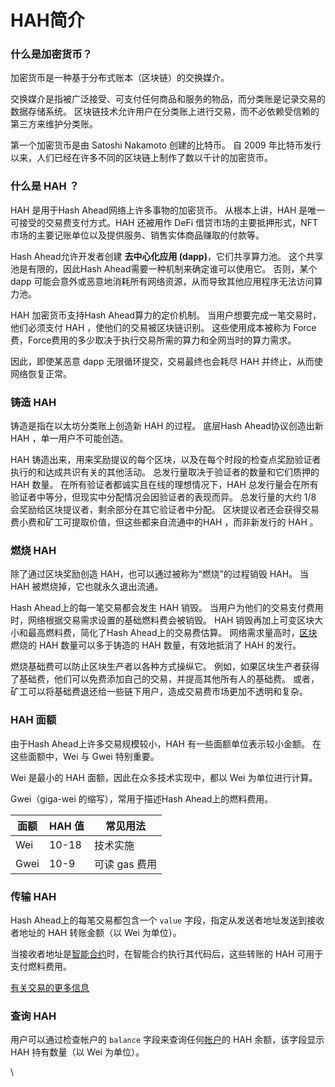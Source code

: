# HAH简介

### 什么是加密货币？ <a href="#what-is-a-cryptocurrency" id="what-is-a-cryptocurrency"></a>

加密货币是一种基于分布式账本（区块链）的交换媒介。

交换媒介是指被广泛接受、可支付任何商品和服务的物品，而分类账是记录交易的数据存储系统。 区块链技术允许用户在分类账上进行交易，而不必依赖受信赖的第三方来维护分类账。

第一个加密货币是由 Satoshi Nakamoto 创建的比特币。 自 2009 年比特币发行以来，人们已经在许多不同的区块链上制作了数以千计的加密货币。

### 什么是 HAH ？ <a href="#what-is-ether" id="what-is-ether"></a>

HAH 是用于Hash Ahead网络上许多事物的加密货币。 从根本上讲，HAH 是唯一可接受的交易费支付方式。HAH 还被用作 DeFi 借贷市场的主要抵押形式，NFT 市场的主要记账单位以及提供服务、销售实体商品赚取的付款等。

Hash Ahead允许开发者创建 **去中心化应用 (dapp)**，它们共享算力池。 这个共享池是有限的，因此Hash Ahead需要一种机制来确定谁可以使用它。 否则，某个 dapp 可能会意外或恶意地消耗所有网络资源，从而导致其他应用程序无法访问算力池。

HAH 加密货币支持Hash Ahead算力的定价机制。 当用户想要完成一笔交易时，他们必须支付 HAH ，使他们的交易被区块链识别。 这些使用成本被称为 Force费，Force费用的多少取决于执行交易所需的算力和全网当时的算力需求。

因此，即使某恶意 dapp 无限循环提交，交易最终也会耗尽 HAH 并终止，从而使网络恢复正常。

### 铸造 HAH <a href="#minting-ether" id="minting-ether"></a>

铸造是指在以太坊分类账上创造新 HAH 的过程。 底层Hash Ahead协议创造出新 HAH ，单一用户不可能创造。

HAH 铸造出来，用来奖励提议的每个区块，以及在每个时段的检查点奖励验证者执行的和达成共识有关的其他活动。 总发行量取决于验证者的数量和它们质押的 HAH 数量。 在所有验证者都诚实且在线的理想情况下，HAH 总发行量会在所有验证者中等分，但现实中分配情况会因验证者的表现而异。 总发行量的大约 1/8 会奖励给区块提议者，剩余部分在其它验证者中分配。 区块提议者还会获得交易费小费和矿工可提取价值，但这些都来自流通中的HAH ，而非新发行的 HAH 。

### 燃烧 HAH <a href="#burning-ether" id="burning-ether"></a>

除了通过区块奖励创造 HAH，也可以通过被称为“燃烧”的过程销毁 HAH。 当 HAH 被燃烧掉，它也就永久退出流通。

Hash Ahead上的每一笔交易都会发生 HAH 销毁。 当用户为他们的交易支付费用时，网络根据交易需求设置的基础燃料费会被销毁。 HAH 销毁再加上可变区块大小和最高燃料费，简化了Hash Ahead上的交易费估算。 网络需求量高时，[区块](qu-kuai.md)燃烧的 HAH 数量可以多于铸造的 HAH 数量，有效地抵消了 HAH 的发行。

燃烧基础费可以防止区块生产者以各种方式操纵它。 例如，如果区块生产者获得了基础费，他们可以免费添加自己的交易，并提高其他所有人的基础费。 或者，矿工可以将基础费退还给一些链下用户，造成交易费市场更加不透明和复杂。

### HAH 面额 <a href="#denominations" id="denominations"></a>

由于Hash Ahead上许多交易规模较小，HAH 有一些面额单位表示较小金额。 在这些面额中，Wei 与 Gwei 特别重要。

Wei 是最小的 HAH 面额，因此在众多技术实现中，都以 Wei 为单位进行计算。

Gwei（giga-wei 的缩写），常用于描述Hash Ahead上的燃料费用。

| 面额   | HAH 值 | 常见用法      |
| ---- | ----- | --------- |
| Wei  | 10-18 | 技术实施      |
| Gwei | 10-9  | 可读 gas 费用 |

### 传输 HAH <a href="#transferring-ether" id="transferring-ether"></a>

Hash Ahead上的每笔交易都包含一个 `value` 字段，指定从发送者地址发送到接收者地址的 HAH 转账金额（以 Wei 为单位）。

当接收者地址是[智能合约](../hash-ahead-dui-zhan/zhi-neng-he-yue/)时，在智能合约执行其代码后，这些转账的 HAH 可用于支付燃料费用。

[有关交易的更多信息](jiao-yi.md)

### 查询 HAH <a href="#querying-ether" id="querying-ether"></a>

用户可以通过检查帐户的 `balance` 字段来查询任何[帐户](zhang-hu.md)的 HAH 余额，该字段显示 HAH 持有数量（以 Wei 为单位）。

\
